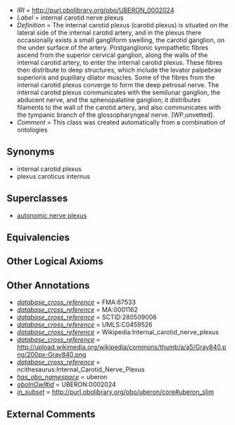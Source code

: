  * *IRI* = http://purl.obolibrary.org/obo/UBERON_0002024
 * *Label* = internal carotid nerve plexus
 * *Definition* = The internal carotid plexus (carotid plexus) is situated on the lateral side of the internal carotid artery, and in the plexus there occasionally exists a small gangliform swelling, the carotid ganglion, on the under surface of the artery. Postganglionic sympathetic fibres ascend from the superior cervical ganglion, along the walls of the internal carotid artery, to enter the internal carotid plexus. These fibres then distribute to deep structures, which include the levator palpebrae superioris and pupillary dilator muscles. Some of the fibres from the internal carotid plexus converge to form the deep petrosal nerve. The internal carotid plexus communicates with the semilunar ganglion, the abducent nerve, and the sphenopalatine ganglion; it distributes filaments to the wall of the carotid artery, and also communicates with the tympanic branch of the glossopharyngeal nerve. [WP,unvetted].
 * *Comment* = This class was created automatically from a combination of ontologies

## Synonyms

 * internal carotid plexus
 * plexus caroticus internus

## Superclasses

 * [autonomic nerve plexus](../../UBERON/16/UBERON_0001816.md)

## Equivalencies


## Other Logical Axioms


## Other Annotations

 * *[database_cross_reference](../../ef/oboInOwl#hasDbXref.md)* = FMA:67533
 * *[database_cross_reference](../../ef/oboInOwl#hasDbXref.md)* = MA:0001162
 * *[database_cross_reference](../../ef/oboInOwl#hasDbXref.md)* = SCTID:280509006
 * *[database_cross_reference](../../ef/oboInOwl#hasDbXref.md)* = UMLS:C0459526
 * *[database_cross_reference](../../ef/oboInOwl#hasDbXref.md)* = Wikipedia:Internal_carotid_nerve_plexus
 * *[database_cross_reference](../../ef/oboInOwl#hasDbXref.md)* = http://upload.wikimedia.org/wikipedia/commons/thumb/a/a5/Gray840.png/200px-Gray840.png
 * *[database_cross_reference](../../ef/oboInOwl#hasDbXref.md)* = ncithesaurus:Internal_Carotid_Nerve_Plexus
 * *[has_obo_namespace](../../ce/oboInOwl#hasOBONamespace.md)* = uberon
 * *[oboInOwl#id](../../id/oboInOwl#id.md)* = UBERON:0002024
 * *[in_subset](../../et/oboInOwl#inSubset.md)* = http://purl.obolibrary.org/obo/uberon/core#uberon_slim

## External Comments

